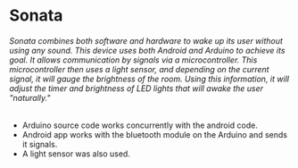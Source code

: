 # Sonata

###### Sonata combines both software and hardware to wake up its user without using any sound. This device uses both Android and Arduino to achieve its goal. It allows communication by signals via a microcontroller. This microcontroller then uses a light sensor, and depending on the current signal, it will gauge the brightness of the room. Using this information, it will adjust the timer and brightness of LED lights that will awake the user "naturally." 

- Arduino source code works concurrently with the android code. 
- Android app works with the bluetooth module on the Arduino and sends it signals.
- A light sensor was also used.
